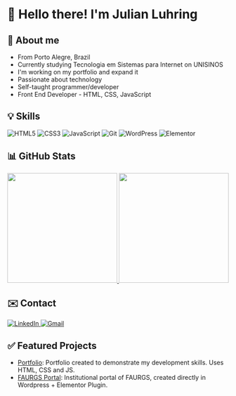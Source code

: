 # 🙋 Hello there! I'm Julian Luhring

## 📝 About me

- From Porto Alegre, Brazil
- Currently studying Tecnologia em Sistemas para Internet on UNISINOS
- I'm working on my portfolio and expand it
- Passionate about technology
- Self-taught programmer/developer
- Front End Developer - HTML, CSS, JavaScript

## 💡 Skills ️

<p align="left">
  <img src="https://img.shields.io/badge/HTML5-E34F26?style=for-the-badge&logo=html5&logoColor=white" alt="HTML5" />
  <img src="https://img.shields.io/badge/CSS3-1572B6?style=for-the-badge&logo=css3&logoColor=white" alt="CSS3" />
  <img src="https://img.shields.io/badge/JavaScript-F7DF1E?style=for-the-badge&logo=javascript&logoColor=black" alt="JavaScript" />
  <img src="https://img.shields.io/badge/Git-F05032?style=for-the-badge&logo=git&logoColor=white" alt="Git" />
  <img src="https://img.shields.io/badge/WordPress-21759B?style=for-the-badge&logo=wordpress&logoColor=white" alt="WordPress" />
  <img src="https://img.shields.io/badge/Elementor-900090?style=for-the-badge&logo=elementor&logoColor=white" alt="Elementor" />
</p>

## 📊 GitHub Stats

<p align="center">
  <a href="https://github.com/luhring-julian">
    <img height="250em" src="https://github-readme-stats.vercel.app/api?username=luhring-julian&show_icons=true&theme=dracula&count_private=true"/>
    <img height="250em" src="https://github-readme-stats.vercel.app/api/top-langs/?username=luhring-julian&langs_count=7&theme=dracula"/> 
  </a>
</p>

## ✉️ Contact

<p align="left">
  <a href="https://www.linkedin.com/in/julianluhring/" target="_blank">
    <img src="https://img.shields.io/badge/LinkedIn-0077B5?style=for-the-badge&logo=linkedin&logoColor=white" alt="LinkedIn" /> 
  </a>
  <a href="mailto:luhring.julian@gmail.com" target="_blank">
    <img src="https://img.shields.io/badge/Gmail-D14836?style=for-the-badge&logo=gmail&logoColor=white" alt="Gmail" />
  </a>
</p>

## ✅ Featured Projects

- [Portfolio](https://luhring-julian.github.io/my-portfolio/): Portfolio created to demonstrate my development skills. Uses HTML, CSS and JS. ️
- [FAURGS Portal](http://www.faurgs.com.br): Institutional portal of FAURGS, created directly in Wordpress + Elementor Plugin. ️
